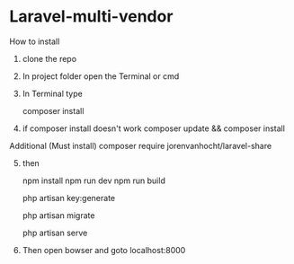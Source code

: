 # Laravel-multi-vendor

How to install

1) clone the repo
2) In project folder open the Terminal or cmd
3) In Terminal type

    composer install
    
4) if composer install doesn't work
    composer update && composer install

Additional (Must install)
    composer require jorenvanhocht/laravel-share
    
5) then

    npm install
    npm run dev
    npm run build
    
    php artisan key:generate
    
    php artisan migrate
    
    php artisan serve
    
6) Then open bowser and goto localhost:8000
